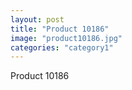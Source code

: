 ```yaml
---
layout: post
title: "Product 10186"
image: "product10186.jpg"
categories: "category1"
---
```

Product 10186
